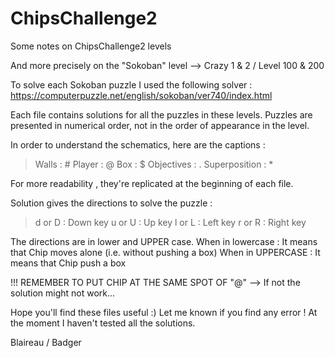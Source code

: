 # ChipsChallenge2
Some notes on ChipsChallenge2 levels

And more precisely on the "Sokoban" level --> Crazy 1 & 2 / Level 100 & 200

To solve each Sokoban puzzle I used the following solver : https://computerpuzzle.net/english/sokoban/ver740/index.html

Each file contains solutions for all the puzzles in these levels. Puzzles are presented in numerical order, not in the order of appearance in the level.

In order to understand the schematics, here are the captions :

>Walls          : #
>Player         : @
>Box            : $
>Objectives 		: .
>Superposition 	: *

For more readability , they're replicated at the beginning of each file.

Solution gives the directions to solve the puzzle : 

>d or D : Down key
>u or U : Up key
>l or L : Left key
>r or R : Right key

The directions are in lower and UPPER case.
When in lowercase : It means that Chip moves alone (i.e. without pushing a box)
When in UPPERCASE : It means that Chip push a box

!!! REMEMBER TO PUT CHIP AT THE SAME SPOT OF "@" --> If not the solution might not work...

Hope you'll find these files useful :)
Let me known if you find any error ! At the moment I haven't tested all the solutions.

Blaireau / Badger
